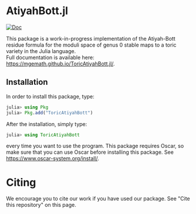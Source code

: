 # AtiyahBott.jl
[![Doc](https://img.shields.io/badge/docs-stable-blue.svg)](https://mgemath.github.io/ToricAtiyahBott.jl/)

This package is a work-in-progress implementation of the Atiyah-Bott residue formula for the moduli space of genus 0 stable maps to a toric variety in the Julia language.<br>
Full documentation is available here: https://mgemath.github.io/ToricAtiyahBott.jl/.

## Installation
In order to install this package, type:
```julia
julia> using Pkg
julia> Pkg.add("ToricAtiyahBott")
```
After the installation, simply type:
```julia
julia> using ToricAtiyahBott
```
every time you want to use the program.
This package requires Oscar, so make sure that you can use Oscar before installing this package. See https://www.oscar-system.org/install/.

# Citing

We encourage you to cite our work if you have used our package. See "Cite this repository" on this page.